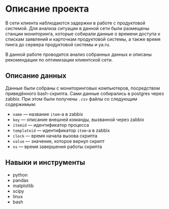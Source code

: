 # Описание проекта
В сети клиента наблюдаются задержки в работе с продуктовой системой. Для анализа ситуации в данной сети были размещены станции мониторинга, которые собирали данные о времени доступа к спискам заявлений и карточкам продуктовой системы, а также время пинга до сервера продуктовой системы и ya.ru.

В данной работе проводится анализ собранных данных и описаны рекомендации по оптимизации клиентской сети.


## Описание данных
Данные были собраны с мониторинговых компьютеров, посредством приведённого bash-скрипта. Сами данные собирались в postgres через zabbix.
При этом были получены `.csv` файлы со следующим содержимым:
- `name` — название `item`-a в zabbix
- `key` — описание внешней команды, вызванной через zabbix
- `itemid` — идентификатор процесса
- `templateid` — идентификатор `item`-а в zabbix
- `clock` — время начала вызова скрипта
- `value` — значение, которое вернул скрипт
- `ns` — время завершения работы скрипта

## Навыки и инструменты
- python
- pandas
- matplotlib
- scipy
- linux
- bash
